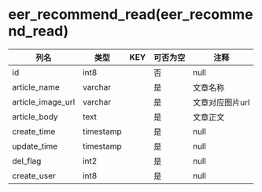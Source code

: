 # eer_recommend_read(eer_recommend_read)
| 列名   | 类型   | KEY  | 可否为空 | 注释   |
| ---- | ---- | ---- | ---- | ---- |
|id|int8||否|null|
|article_name|varchar||是|文章名称|
|article_image_url|varchar||是|文章对应图片url|
|article_body|text||是|文章正文|
|create_time|timestamp||是|null|
|update_time|timestamp||是|null|
|del_flag|int2||是|null|
|create_user|int8||是|null|
